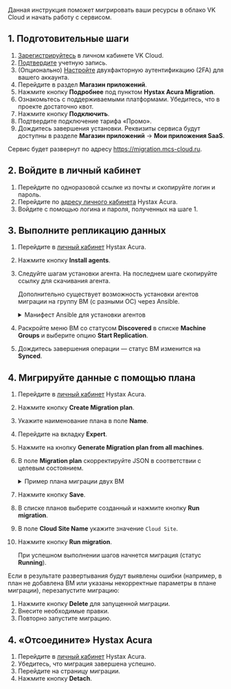 Данная инструкция поможет мигрировать ваши ресурсы в облако VK Cloud и начать работу с сервисом.

## 1. Подготовительные шаги

1. [Зарегистрируйтесь](/ru/additionals/start/get-started/account-registration#registraciya_v_lichnom_kabinete) в личном кабинете VK Cloud.
1. [Подтвердите](/ru/additionals/start/get-started/account-registration#podtverzhdenie_uchetnoy_zapisi) учетную запись.
1. (Опционально) [Настройте](/ru/base/account/instructions/account-manage/manage-2fa) двухфакторную аутентификацию (2FA) для вашего аккаунта.
1. Перейдите в раздел **Магазин приложений**.
1. Нажмите кнопку **Подробнее** под пунктом **Hystax Acura Migration**.
1. Ознакомьтесь с поддерживаемыми платформами. Убедитесь, что в проекте достаточно квот.
1. Нажмите кнопку **Подключить**.
1. Подтвердите подключение тарифа «Промо».
1. Дождитесь завершения установки. Реквизиты сервиса будут доступны в разделе **Магазин приложений** → **Мои приложения SaaS**.

<info>

Сервис будет развернут по адресу https://migration.mcs-cloud.ru.

</info>

## 2. Войдите в личный кабинет

1. Перейдите по одноразовой ссылке из почты и скопируйте логин и пароль.
1. Перейдите по [адресу личного кабинета](https://migration.mcs-cloud.ru) Hystax Acura.
1. Войдите с помощью логина и пароля, полученных на шаге 1.

## 3. Выполните репликацию данных

1. Перейдите в [личный кабинет](https://migration.mcs-cloud.ru) Hystax Acura.
1. Нажмите кнопку **Install agents**.
1. Следуйте шагам установки агента. На последнем шаге скопируйте ссылку для скачивания агента.

   <info>

   Дополнительно существует возможность установки агентов миграции на группу ВМ (с разными ОС) через Ansible.

   <details>
     <summary>Манифест Ansible для установки агентов</summary>

   ```yaml
   - hosts: all
     vars:
       ansible_ssh_pipelining: true
   
     tasks:
       - name: Generate URL rpm
         set_fact:
           download_url: "https://{{ acura_host }}/linux_agent/{{ customer_id }}?dist_type=rpm&platform=x64"
           remote_path: /tmp/hlragent.rpm
         when: ansible_os_family == "RedHat"
   
       - name: Generate URL deb
         set_fact:
           download_url: "https://{{ acura_host }}/linux_agent/{{ customer_id }}?dist_type=deb&platform=x64"
           remote_path: /tmp/hlragent.deb
         when: ansible_os_family == "Debian"
   
       - name: Download agent
         get_url:
           url: "{{ download_url }}"
           dest: "{{ remote_path }}"
           mode: 0644
           validate_certs: no
           timeout: 300
         become: yes
   
       - name: Install Hystax Linux Replication Agent from rpm package
         yum:
           name: "{{ remote_path }}"
           state: present
         become: yes
         when: ansible_os_family == "RedHat"
   
       - name: Install Hystax Linux Replication Agent from deb package
         apt:
           deb: "{{ remote_path }}"
           state: present
         become: yes
         when: ansible_os_family == "Debian"
   
       - name: Remove package file
         file:
           path: "{{ remote_path }}"
           state: absent
         become: yes
   ```

   </details>

   </info>

1. Раскройте меню ВМ со статусом **Discovered** в списке **Machine Groups** и выберите опцию **Start Replication**.
1. Дождитесь завершения операции — статус ВМ изменится на **Synced**.

## 4. Мигрируйте данные с помощью плана

1. Перейдите в [личный кабинет](https://migration.mcs-cloud.ru) Hystax Acura.
1. Нажмите кнопку **Create Migration plan**.
1. Укажите наименование плана в поле **Name**.
1. Перейдите на вкладку **Expert**.
1. Нажмите на кнопку **Generate Migration plan from all machines**.
1. В поле **Migration plan** скорректируйте JSON в соответствии с целевым состоянием.

   <details>
    <summary>Пример плана миграции двух ВМ</summary>

    В этом плане описываются две ВМ и подсеть, в которой будут развернуты мигрируемые ВМ.

    ```json
    {
        "subnets": {
            "subnet_0": {
                "name": "subnet_0",
                "cidr": "10.0.1.0/24",
                "subnet_id": "2aebd081-44a8-480f-xxxx-yyyyyyyyyyyy"
            }
        },
        "devices": {
            "ubuntu01": {
                "id": "ec09a435-3389-d19f-4cf4-zzzzzzzzzzz",
                "security_groups": [
                    "default_all"
                ],
                "availability_zone": "MS1",
                "rank": 0,
                "flavor": "Standard-4-8-80",
                "ports": [
                    {
                        "name": "port_0",
                        "ip": "10.0.1.23",
                        "floating_ip": true,
                        "subnet": "subnet_0"
                    }
                ]
            },
            "centos01": {
                "id": "a40d5ef3-e244-dab5-9df0-aaaaaaaaaaaa",
                "security_groups": [
                    "default_all"
                ],
                "availability_zone": "DP1",
                "rank": 0,
                "flavor": "Standard-4-8-80",
                "ports": [
                    {
                        "name": "port_0",
                        "ip": "10.0.1.27",
                        "floating_ip": true,
                        "subnet": "subnet_0"
                    }
                ]
            }
        }
    }
    ```

    В параметре `subnet` укажите идентификатор заранее созданной сети в проекте VK Cloud, у которой CIDR совпадает с CIDR сети исходной ВМ. Названия параметра `flavor` уточняйте с помощью команды `openstack flavor list`.

    Подробное описание параметров в официальной документации [Hystax Acura](https://docs.hystax.com/live-migration/migration_overview.html#migration-plan-syntax).

   </details>

1. Нажмите кнопку **Save**.
1. В списке планов выберите созданный и нажмите кнопку **Run migration**.
1. В поле **Cloud Site Name** укажите значение `Cloud Site`.
1. Нажмите кнопку **Run migration**.

   При успешном выполнении шагов начнется миграция (статус **Running**).

<info>

Если в результате развертывания будут выявлены ошибки (например, в план не добавлена ВМ или указаны некорректные параметры в плане миграции), перезапустите миграцию:

1. Нажмите кнопку **Delete** для запущенной миграции.
1. Внесите необходимые правки.
1. Повторно запустите миграцию.

</info>

## 4. «Отсоедините» Hystax Acura

1. Перейдите в [личный кабинет](https://migration.mcs-cloud.ru) Hystax Acura.
1. Убедитесь, что миграция завершена успешно.
1. Перейдите на страницу миграции.
1. Нажмите кнопку **Detach**.
